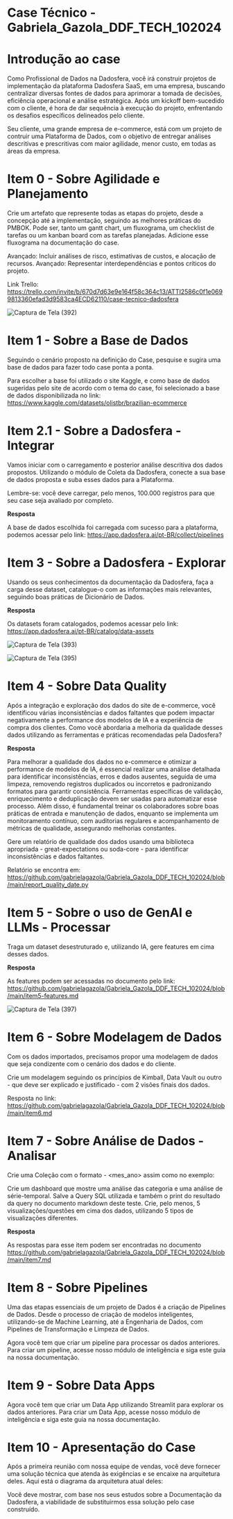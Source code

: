 # Case Técnico - Gabriela_Gazola_DDF_TECH_102024

# Introdução ao case

Como Profissional de Dados na Dadosfera, você irá construir projetos de implementação da plataforma Dadosfera SaaS, em uma empresa, buscando centralizar diversas fontes de dados para aprimorar a tomada de decisões, eficiência operacional e análise estratégica. Após um kickoff bem-sucedido com o cliente, é hora de dar sequência à execução do projeto, enfrentando os desafios específicos delineados pelo cliente.

Seu cliente, uma grande empresa de e-commerce, está com um projeto de contruir uma Plataforma de Dados, com o objetivo de entregar análises descritivas e prescritivas com maior agilidade, menor custo, em todas as áreas da empresa.

# Item 0 - Sobre Agilidade e Planejamento

Crie um artefato que represente todas as etapas do projeto, desde a concepção até a implementação, seguindo as melhores práticas do PMBOK. Pode ser, tanto um gantt chart, um fluxograma, um checklist de tarefas ou um kanban board com as tarefas planejadas. Adicione esse fluxograma na documentação do case.

Avançado: Incluir análises de risco, estimativas de custos, e alocação de recursos. Avançado: Representar interdependências e pontos críticos do projeto.

Link Trello: https://trello.com/invite/b/670d7d63e9e164f58c364c13/ATTI2586c0f1e0699813360efad3d9583ca4ECD62110/case-tecnico-dadosfera

![Captura de Tela (392)](https://github.com/user-attachments/assets/eb1b5a61-c1e2-448a-8bdf-52b72cbc15e7)


# Item 1 - Sobre a Base de Dados

Seguindo o cenário proposto na definição do Case, pesquise e sugira uma base de dados para fazer todo case ponta a ponta.

Para escolher a base foi utilizado o site Kaggle, e como base de dados sugeridas pelo site de acordo com o tema do case, foi selecionado a base de dados disponibilizada no link: https://www.kaggle.com/datasets/olistbr/brazilian-ecommerce


# Item 2.1 - Sobre a Dadosfera - Integrar

Vamos iniciar com o carregamento e posterior análise descritiva dos dados propostos. Utilizando o módulo de Coleta da Dadosfera, conecte a sua base de dados proposta e suba esses dados para a Plataforma.

Lembre-se: você deve carregar, pelo menos, 100.000 registros para que seu case seja avaliado por completo.

**Resposta**

A base de dados escolhida foi carregada com sucesso para a plataforma, podemos acessar pelo link: https://app.dadosfera.ai/pt-BR/collect/pipelines

# Item 3 - Sobre a Dadosfera - Explorar

Usando os seus conhecimentos da documentação da Dadosfera, faça a carga desse dataset, catalogue-o com as informações mais relevantes, seguindo boas práticas de Dicionário de Dados.

**Resposta**

Os datasets foram catalogados, podemos acessar pelo link: https://app.dadosfera.ai/pt-BR/catalog/data-assets

![Captura de Tela (393)](https://github.com/user-attachments/assets/12945e04-7a3c-49bf-bb52-242dd7b2c002)

![Captura de Tela (395)](https://github.com/user-attachments/assets/0068fc6f-b470-43b1-bb1d-c595a4b7b4c4)


# Item 4 - Sobre Data Quality

Após a integração e exploração dos dados do site de e-commerce, você identificou várias inconsistências e dados faltantes que podem impactar negativamente a performance dos modelos de IA e a experiência de compra dos clientes. Como você abordaria a melhoria da qualidade desses dados utilizando as ferramentas e práticas recomendadas pela Dadosfera?

**Resposta**

Para melhorar a qualidade dos dados no e-commerce e otimizar a performance de modelos de IA, é essencial realizar uma análise detalhada para identificar inconsistências, erros e dados ausentes, seguida de uma limpeza, removendo registros duplicados ou incorretos e padronizando formatos para garantir consistência. Ferramentas específicas de validação, enriquecimento e deduplicação devem ser usadas para automatizar esse processo. Além disso, é fundamental treinar os colaboradores sobre boas práticas de entrada e manutenção de dados, enquanto se implementa um monitoramento contínuo, com auditorias regulares e acompanhamento de métricas de qualidade, assegurando melhorias constantes.

Gere um relatório de qualidade dos dados usando uma biblioteca apropriada - great-expectations ou soda-core - para identificar inconsistências e dados faltantes.

Relatório se encontra em: https://github.com/gabrielagazola/Gabriela_Gazola_DDF_TECH_102024/blob/main/report_quality_date.py

# Item 5 - Sobre o uso de GenAI e LLMs - Processar

Traga um dataset desestruturado e, utilizando IA, gere features em cima desses dados.

**Resposta**

As features podem ser acessadas no documento pelo link: https://github.com/gabrielagazola/Gabriela_Gazola_DDF_TECH_102024/blob/main/item5-features.md

![Captura de Tela (397)](https://github.com/user-attachments/assets/209d1fe8-4ee2-410a-8a02-4d1abd40a445)



# Item 6 - Sobre Modelagem de Dados

Com os dados importados, precisamos propor uma modelagem de dados que seja condizente com o cenário dos dados e do cliente.

Crie um modelagem seguindo os princípios de Kimball, Data Vault ou outro - que deve ser explicado e justificado - com 2 visões finais dos dados.

Resposta no link: https://github.com/gabrielagazola/Gabriela_Gazola_DDF_TECH_102024/blob/main/item6.md

# Item 7 - Sobre Análise de Dados - Analisar

Crie uma Coleção com o formato - <mes_ano> assim como no exemplo:

Crie um dashboard que mostre uma análise das categoria e uma análise de série-temporal. Salve a Query SQL utilizada e também o print do resultado da query no documento markdown deste teste. Crie, pelo menos, 5 visualizações/questões em cima dos dados, utilizando 5 tipos de visualizações diferentes.

**Resposta**

As respostas para esse item podem ser encontradas no documento https://github.com/gabrielagazola/Gabriela_Gazola_DDF_TECH_102024/blob/main/item7.md

# Item 8 - Sobre Pipelines

Uma das etapas essenciais de um projeto de Dados é a criação de Pipelines de Dados. Desde o processo de criação de modelos inteligentes, utilizando-se de Machine Learning, até a Engenharia de Dados, com Pipelines de Transformação e Limpeza de Dados.

Agora você tem que criar um pipeline para processar os dados anteriores. Para criar um pipeline, acesse nosso módulo de inteligência e siga este guia na nossa documentação.

# Item 9 - Sobre Data Apps

Agora você tem que criar um Data App utilizando Streamlit para explorar os dados anteriores. Para criar um Data App, acesse nosso módulo de inteligência e siga este guia na nossa documentação.

# Item 10 - Apresentação do Case

Após a primeira reunião com nossa equipe de vendas, você deve fornecer uma solução técnica que atenda às exigências e se encaixe na arquitetura deles. Aqui está o diagrama da arquitetura atual deles:

Você deve mostrar, com base nos seus estudos sobre a Documentação da Dadosfera, a viabilidade de substituirmos essa solução pelo case construído.
